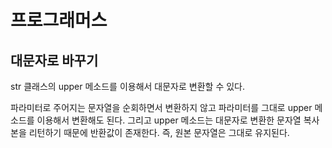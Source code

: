 # 프로그래머스

## 대문자로 바꾸기

str 클래스의 upper 메소드를 이용해서 대문자로 변환할 수 있다.

파라미터로 주어지는 문자열을 순회하면서 변환하지 않고 파라미터를 그대로 upper 메소드를 이용해서 변환해도 된다. 그리고 upper 메소드는 대문자로 변환한 문자열 복사본을 리턴하기 때문에 반환값이 존재한다. 즉, 원본 문자열은 그대로 유지된다.

